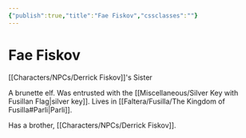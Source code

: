 ```yaml
---
{"publish":true,"title":"Fae Fiskov","cssclasses":""}
---
```


# Fae Fiskov
[[Characters/NPCs/Derrick Fiskov]]'s Sister

A brunette elf. 
Was entrusted with the [[Miscellaneous/Silver Key with Fusillan Flag\|silver key]]. Lives in [[Faltera/Fusilla/The Kingdom of Fusilla#Parli\|Parli]]. 

Has a brother, [[Characters/NPCs/Derrick Fiskov]]. 